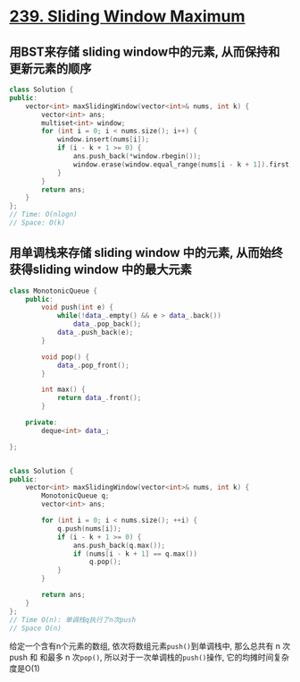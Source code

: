 # [239. Sliding Window Maximum](https://leetcode.cn/problems/sliding-window-maximum/)

## 用BST来存储 sliding window中的元素, 从而保持和更新元素的顺序
```c++
class Solution {
public:
    vector<int> maxSlidingWindow(vector<int>& nums, int k) {
        vector<int> ans;
        multiset<int> window;
        for (int i = 0; i < nums.size(); i++) {
            window.insert(nums[i]);
            if (i - k + 1 >= 0) {
                ans.push_back(*window.rbegin());
                window.erase(window.equal_range(nums[i - k + 1]).first);
            }
        }
        return ans;
    }
};
// Time: O(nlogn)
// Space: O(k)
```

## 用单调栈来存储 sliding window 中的元素, 从而始终获得sliding window 中的最大元素
```c++
class MonotonicQueue {
    public:
        void push(int e) {
            while(!data_.empty() && e > data_.back())
                data_.pop_back();
            data_.push_back(e);
        }

        void pop() {
            data_.pop_front();
        }

        int max() {
            return data_.front();
        }

    private:
        deque<int> data_;

};


class Solution {
public:
    vector<int> maxSlidingWindow(vector<int>& nums, int k) {
        MonotonicQueue q;
        vector<int> ans;

        for (int i = 0; i < nums.size(); ++i) {
            q.push(nums[i]);
            if (i - k + 1 >= 0) {
                ans.push_back(q.max());
                if (nums[i - k + 1] == q.max()) 
                    q.pop();
            }
        }

        return ans;
    }
};
// Time O(n): 单调栈q执行了n次push
// Space O(n)
```

给定一个含有n个元素的数组, 依次将数组元素`push()`到单调栈中, 那么总共有 n 次push 和 和最多 n 次`pop()`, 所以对于一次单调栈的`push()`操作, 它的均摊时间复杂度是O(1)

